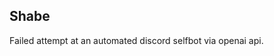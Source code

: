 **Shabe**
------------------------------------------------------------------
Failed attempt at an automated discord selfbot via openai api.
